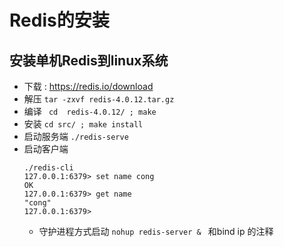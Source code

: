 # Redis的安装

## 安装单机Redis到linux系统

* 下载 : https://redis.io/download
* 解压  `tar -zxvf redis-4.0.12.tar.gz`
* 编译 ` cd  redis-4.0.12/ ; make` 
* 安装  `cd src/ ; make install `
* 启动服务端 `./redis-serve`
* 启动客户端 
  ```
  ./redis-cli 
  127.0.0.1:6379> set name cong
  OK
  127.0.0.1:6379> get name
  "cong"
  127.0.0.1:6379>
  
  ```
  * 守护进程方式启动 `nohup redis-server & ` 和bind ip 的注释



